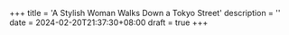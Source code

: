 +++
title = 'A Stylish Woman Walks Down a Tokyo Street'
description = ''
date = 2024-02-20T21:37:30+08:00
draft = true
+++

